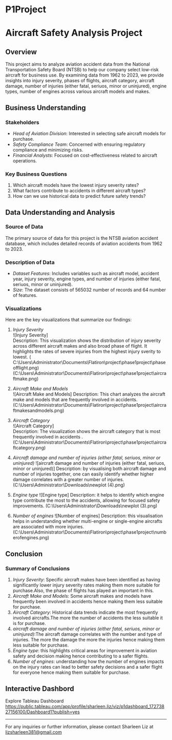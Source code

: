 # P1Project
# Aircraft Safety Analysis Project

## Overview

This project aims to analyze aviation accident data from the National Transportation Safety Board (NTSB) to help our company select low-risk aircraft for business use. By examining data from 1962 to 2023, we provide insights into injury severity, phases of flights, aircraft category, aircraft damage, number of injuries (either fatal, seriuos, minor or uninjured), engine types, number of engines across various aircraft models and makes.

## Business Understanding

### Stakeholders
- *Head of Aviation Division*: Interested in selecting safe aircraft models for purchase.
- *Safety Compliance Team*: Concerned with ensuring regulatory compliance and minimizing risks.
- *Financial Analysts*: Focused on cost-effectiveness related to aircraft operations.

### Key Business Questions
1. Which aircraft models have the lowest injury severity rates?
2. What factors contribute to accidents in different aircraft types?
3. How can we use historical data to predict future safety trends?

## Data Understanding and Analysis

### Source of Data
The primary source of data for this project is the NTSB aviation accident database, which includes detailed records of aviation accidents from 1962 to 2023.

### Description of Data
- *Dataset Features*: Includes variables such as aircraft model, accident year, injury severity, engine types, and number of injuries (either fatal, seriuos, minor or uninjured).
- *Size*: The dataset consists of 565032 number of records and 64 number of features.

### Visualizations
Here are the key visualizations that summarize our findings:

1. *Injury Severity*   
   ![Injury Severity]  
   Description: This visualization shows the distribution of injury severity across different aircraft makes and also broad phase of flight. It highlights  the rates of severe injuries from the highest injury sverity to lowest.
( C:\Users\Administrator\Documents\Flatiron\project\phase1project\phaseofflight.png)
(C:\Users\Administrator\Documents\Flatiron\project\phase1project\aircraftmake.png)

3. *Aircraft Make and Models*  
   ![Aircraft Make and Models] 
   Description: This chart analyzes the aircraft make and models that are frequently involved in accidents.
 (C:\Users\Administrator\Documents\Flatiron\project\phase1project\aircraftmakesandmodels.png)

5. *Aircraft Category*  
   ![Aircraft Category]  
   Description: The visualization shows the aircraft category that is most frequently involved in accidents .
(C:\Users\Administrator\Documents\Flatiron\project\phase1project\aircraftcategory.png)

6. *Aircraft damage and number of injuries (either fatal, seriuos, minor or uninjured)*
    ![aircraft damage and number of injuries (either fatal, seriuos, minor or uninjured)]
    Description: by visualising both aircraft damage and number of injuries together, one can easily identify whether higher damage correlates with a greater number of injuries.
(C:\Users\Administrator\Downloads\newplot (4).png)

8. *Engine type*
    ![Engine type]
    Description: it helps to identify which engine type contribute the most to the accidents, allowing for focused safety improvements.
(C:\Users\Administrator\Downloads\newplot (3).png)

9. *Number of engines*
    ![Number of engines]
    Description: this visualisation helps in understanding whether multi-engine or single-engine aircrafts are associated with more injuries.
   (C:\Users\Administrator\Documents\Flatiron\project\phase1project\numberofengines.png)
   
## Conclusion

### Summary of Conclusions
1. *Injury Severity*: Specific aircraft makes have been identified as having significantly lower injury severity rates making them more suitable for purchase.Also, the phase of flights has played an important in this.
2. *Aircraft Make and Models*: Some aircraft makes and models have frequently been involved in accidents hence making them less suitable for purchase. 
3. *Aircraft Category*: Historical data trends indicate the most frequently involved aircrafts.The more the number of accidents the less suitable it is for purchase. 
4. *aircraft damage and number of injuries (either fatal, seriuos, minor or uninjured)*:The aircraft damage correlates with the number and type of injuries. The more the damage the more the injuries hence making them less suitable for purchase.
5. *Engine type*: this highlights critical areas for improvement in aviation safety and decision making hence contributing to a safer flights.
6. *Number of engines*: understanding how the number of engines impacts on the injury rates can lead to better safety decisions and a safer flight for everyone hence making them suitable for purchase.

## Interactive Dashbord
Explore Tableau Dashboard https://public.tableau.com/app/profile/sharleen.liz/viz/p1dashboard_17273827156100/Dashboard1?publish=yes

---

For any inquiries or further information, please contact Sharleen Liz at lizsharleen381@gmail.com

